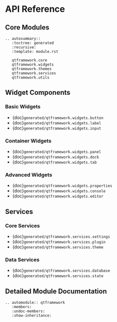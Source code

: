 # API Reference

## Core Modules

```{eval-rst}
.. autosummary::
   :toctree: generated
   :recursive:
   :template: module.rst

   qtframework.core
   qtframework.widgets
   qtframework.themes
   qtframework.services
   qtframework.utils
```

## Widget Components

### Basic Widgets

- {doc}`generated/qtframework.widgets.button`
- {doc}`generated/qtframework.widgets.label`
- {doc}`generated/qtframework.widgets.input`

### Container Widgets

- {doc}`generated/qtframework.widgets.panel`
- {doc}`generated/qtframework.widgets.dock`
- {doc}`generated/qtframework.widgets.tab`

### Advanced Widgets

- {doc}`generated/qtframework.widgets.properties`
- {doc}`generated/qtframework.widgets.console`
- {doc}`generated/qtframework.widgets.editor`

## Services

### Core Services

- {doc}`generated/qtframework.services.settings`
- {doc}`generated/qtframework.services.plugin`
- {doc}`generated/qtframework.services.theme`

### Data Services

- {doc}`generated/qtframework.services.database`
- {doc}`generated/qtframework.services.state`

## Detailed Module Documentation

```{eval-rst}
.. automodule:: qtframework
   :members:
   :undoc-members:
   :show-inheritance:
```
